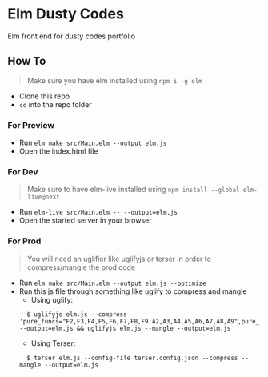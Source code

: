 # Elm Dusty Codes

Elm front end for dusty codes portfolio

## How To

> Make sure you have elm installed using `npm i -g elm`

- Clone this repo
- `cd` into the repo folder

### For Preview

- Run `elm make src/Main.elm --output elm.js`
- Open the index.html file

### For Dev

> Make sure to have elm-live installed using `npm install --global elm-live@next`

- Run `elm-live src/Main.elm -- --output=elm.js`
- Open the started server in your browser

### For Prod

> You will need an uglifier like uglifyjs or terser in order to compress/mangle the prod code

- Run `elm make src/Main.elm --output elm.js --optimize`
- Run this js file through something like uglify to compress and mangle
  - Using uglify:
  ```cli
    $ uglifyjs elm.js --compress 'pure_funcs="F2,F3,F4,F5,F6,F7,F8,F9,A2,A3,A4,A5,A6,A7,A8,A9",pure_getters=true,keep_fargs=false,unsafe_comps=true,unsafe=true,passes=2' --output=elm.js && uglifyjs elm.js --mangle --output=elm.js
  ```
  - Using Terser:
  ```cli
    $ terser elm.js --config-file terser.config.json --compress --mangle --output=elm.js
  ```
